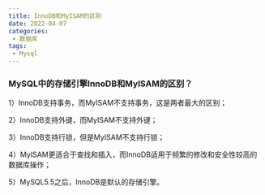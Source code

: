 ```yaml
---
title: InnoDB和MyISAM的区别
date: 2022-04-07
categories:
 - 数据库
tags:
 - Mysql
---
```


### MySQL中的存储引擎InnoDB和MyISAM的区别？

1）InnoDB支持事务，而MyISAM不支持事务，这是两者最大的区别；

2）InnoDB支持外键，而MyISAM不支持外键；

3）InnoDB支持行锁，但是MyISAM不支持行锁；

4）MyISAM更适合于查找和插入，而InnoDB适用于频繁的修改和安全性较高的数据库操作；

5）MySQL5.5之后，InnoDB是默认的存储引擎。
